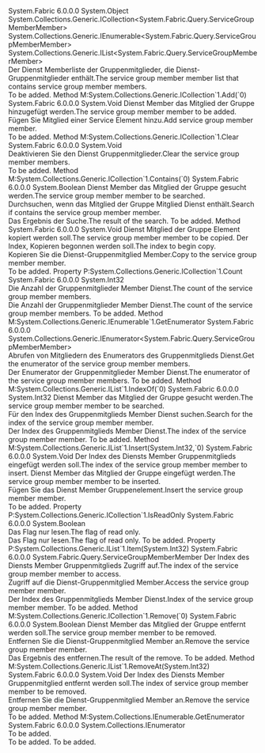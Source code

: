 <Type Name="ServiceGroupMemberMemberList" FullName="System.Fabric.Query.ServiceGroupMemberMemberList">
  <TypeSignature Language="C#" Value="public sealed class ServiceGroupMemberMemberList : System.Collections.Generic.ICollection&lt;System.Fabric.Query.ServiceGroupMemberMember&gt;, System.Collections.Generic.IEnumerable&lt;System.Fabric.Query.ServiceGroupMemberMember&gt;, System.Collections.Generic.IList&lt;System.Fabric.Query.ServiceGroupMemberMember&gt;" />
  <TypeSignature Language="ILAsm" Value=".class public auto ansi sealed beforefieldinit ServiceGroupMemberMemberList extends System.Object implements class System.Collections.Generic.ICollection`1&lt;class System.Fabric.Query.ServiceGroupMemberMember&gt;, class System.Collections.Generic.IEnumerable`1&lt;class System.Fabric.Query.ServiceGroupMemberMember&gt;, class System.Collections.Generic.IList`1&lt;class System.Fabric.Query.ServiceGroupMemberMember&gt;, class System.Collections.IEnumerable" />
  <TypeSignature Language="DocId" Value="T:System.Fabric.Query.ServiceGroupMemberMemberList" />
  <TypeSignature Language="VB.NET" Value="Public NotInheritable Class ServiceGroupMemberMemberList&#xA;Implements ICollection(Of ServiceGroupMemberMember), IEnumerable(Of ServiceGroupMemberMember), IList(Of ServiceGroupMemberMember)" />
  <TypeSignature Language="F#" Value="type ServiceGroupMemberMemberList = class&#xA;    interface IList&lt;ServiceGroupMemberMember&gt;&#xA;    interface ICollection&lt;ServiceGroupMemberMember&gt;&#xA;    interface seq&lt;ServiceGroupMemberMember&gt;&#xA;    interface IEnumerable" />
  <AssemblyInfo>
    <AssemblyName>System.Fabric</AssemblyName>
    <AssemblyVersion>6.0.0.0</AssemblyVersion>
  </AssemblyInfo>
  <Base>
    <BaseTypeName>System.Object</BaseTypeName>
  </Base>
  <Interfaces>
    <Interface>
      <InterfaceName>System.Collections.Generic.ICollection&lt;System.Fabric.Query.ServiceGroupMemberMember&gt;</InterfaceName>
    </Interface>
    <Interface>
      <InterfaceName>System.Collections.Generic.IEnumerable&lt;System.Fabric.Query.ServiceGroupMemberMember&gt;</InterfaceName>
    </Interface>
    <Interface>
      <InterfaceName>System.Collections.Generic.IList&lt;System.Fabric.Query.ServiceGroupMemberMember&gt;</InterfaceName>
    </Interface>
  </Interfaces>
  <Docs>
    <summary>
            <span data-ttu-id="081ac-101">Der Dienst Memberliste der Gruppenmitglieder, die Dienst-Gruppenmitglieder enthält.</span><span class="sxs-lookup"><span data-stu-id="081ac-101">The service group member member list that contains service group member members.</span></span>
            </summary>
    <remarks>To be added.</remarks>
  </Docs>
  <Members>
    <Member MemberName="Add">
      <MemberSignature Language="C#" Value="public void Add (System.Fabric.Query.ServiceGroupMemberMember item);" />
      <MemberSignature Language="ILAsm" Value=".method public hidebysig newslot virtual instance void Add(class System.Fabric.Query.ServiceGroupMemberMember item) cil managed" />
      <MemberSignature Language="DocId" Value="M:System.Fabric.Query.ServiceGroupMemberMemberList.Add(System.Fabric.Query.ServiceGroupMemberMember)" />
      <MemberSignature Language="VB.NET" Value="Public Sub Add (item As ServiceGroupMemberMember)" />
      <MemberSignature Language="F#" Value="abstract member Add : System.Fabric.Query.ServiceGroupMemberMember -&gt; unit&#xA;override this.Add : System.Fabric.Query.ServiceGroupMemberMember -&gt; unit" Usage="serviceGroupMemberMemberList.Add item" />
      <MemberType>Method</MemberType>
      <Implements>
        <InterfaceMember>M:System.Collections.Generic.ICollection`1.Add(`0)</InterfaceMember>
      </Implements>
      <AssemblyInfo>
        <AssemblyName>System.Fabric</AssemblyName>
        <AssemblyVersion>6.0.0.0</AssemblyVersion>
      </AssemblyInfo>
      <ReturnValue>
        <ReturnType>System.Void</ReturnType>
      </ReturnValue>
      <Parameters>
        <Parameter Name="item" Type="System.Fabric.Query.ServiceGroupMemberMember" />
      </Parameters>
      <Docs>
        <param name="item"><span data-ttu-id="081ac-102">Dienst Member das Mitglied der Gruppe hinzugefügt werden.</span><span class="sxs-lookup"><span data-stu-id="081ac-102">The service group member member to be added.</span></span></param>
        <summary>
            <span data-ttu-id="081ac-103">Fügen Sie Mitglied einer Service Element hinzu.</span><span class="sxs-lookup"><span data-stu-id="081ac-103">Add service group member member.</span></span>
            </summary>
        <remarks>To be added.</remarks>
      </Docs>
    </Member>
    <Member MemberName="Clear">
      <MemberSignature Language="C#" Value="public void Clear ();" />
      <MemberSignature Language="ILAsm" Value=".method public hidebysig newslot virtual instance void Clear() cil managed" />
      <MemberSignature Language="DocId" Value="M:System.Fabric.Query.ServiceGroupMemberMemberList.Clear" />
      <MemberSignature Language="VB.NET" Value="Public Sub Clear ()" />
      <MemberSignature Language="F#" Value="abstract member Clear : unit -&gt; unit&#xA;override this.Clear : unit -&gt; unit" Usage="serviceGroupMemberMemberList.Clear " />
      <MemberType>Method</MemberType>
      <Implements>
        <InterfaceMember>M:System.Collections.Generic.ICollection`1.Clear</InterfaceMember>
      </Implements>
      <AssemblyInfo>
        <AssemblyName>System.Fabric</AssemblyName>
        <AssemblyVersion>6.0.0.0</AssemblyVersion>
      </AssemblyInfo>
      <ReturnValue>
        <ReturnType>System.Void</ReturnType>
      </ReturnValue>
      <Parameters />
      <Docs>
        <summary>
            <span data-ttu-id="081ac-104">Deaktivieren Sie den Dienst Gruppenmitglieder.</span><span class="sxs-lookup"><span data-stu-id="081ac-104">Clear the service group member members.</span></span>
            </summary>
        <remarks>To be added.</remarks>
      </Docs>
    </Member>
    <Member MemberName="Contains">
      <MemberSignature Language="C#" Value="public bool Contains (System.Fabric.Query.ServiceGroupMemberMember item);" />
      <MemberSignature Language="ILAsm" Value=".method public hidebysig newslot virtual instance bool Contains(class System.Fabric.Query.ServiceGroupMemberMember item) cil managed" />
      <MemberSignature Language="DocId" Value="M:System.Fabric.Query.ServiceGroupMemberMemberList.Contains(System.Fabric.Query.ServiceGroupMemberMember)" />
      <MemberSignature Language="VB.NET" Value="Public Function Contains (item As ServiceGroupMemberMember) As Boolean" />
      <MemberSignature Language="F#" Value="abstract member Contains : System.Fabric.Query.ServiceGroupMemberMember -&gt; bool&#xA;override this.Contains : System.Fabric.Query.ServiceGroupMemberMember -&gt; bool" Usage="serviceGroupMemberMemberList.Contains item" />
      <MemberType>Method</MemberType>
      <Implements>
        <InterfaceMember>M:System.Collections.Generic.ICollection`1.Contains(`0)</InterfaceMember>
      </Implements>
      <AssemblyInfo>
        <AssemblyName>System.Fabric</AssemblyName>
        <AssemblyVersion>6.0.0.0</AssemblyVersion>
      </AssemblyInfo>
      <ReturnValue>
        <ReturnType>System.Boolean</ReturnType>
      </ReturnValue>
      <Parameters>
        <Parameter Name="item" Type="System.Fabric.Query.ServiceGroupMemberMember" />
      </Parameters>
      <Docs>
        <param name="item"><span data-ttu-id="081ac-105">Dienst Member das Mitglied der Gruppe gesucht werden.</span><span class="sxs-lookup"><span data-stu-id="081ac-105">The service group member member to be searched.</span></span></param>
        <summary>
            <span data-ttu-id="081ac-106">Durchsuchen, wenn das Mitglied der Gruppe Mitglied Dienst enthält.</span><span class="sxs-lookup"><span data-stu-id="081ac-106">Search if contains the service group member member.</span></span>
            </summary>
        <returns><span data-ttu-id="081ac-107">Das Ergebnis der Suche.</span><span class="sxs-lookup"><span data-stu-id="081ac-107">The result of the search.</span></span></returns>
        <remarks>To be added.</remarks>
      </Docs>
    </Member>
    <Member MemberName="CopyTo">
      <MemberSignature Language="C#" Value="public void CopyTo (System.Fabric.Query.ServiceGroupMemberMember[] array, int arrayIndex);" />
      <MemberSignature Language="ILAsm" Value=".method public hidebysig newslot virtual instance void CopyTo(class System.Fabric.Query.ServiceGroupMemberMember[] array, int32 arrayIndex) cil managed" />
      <MemberSignature Language="DocId" Value="M:System.Fabric.Query.ServiceGroupMemberMemberList.CopyTo(System.Fabric.Query.ServiceGroupMemberMember[],System.Int32)" />
      <MemberSignature Language="VB.NET" Value="Public Sub CopyTo (array As ServiceGroupMemberMember(), arrayIndex As Integer)" />
      <MemberSignature Language="F#" Value="abstract member CopyTo : System.Fabric.Query.ServiceGroupMemberMember[] * int -&gt; unit&#xA;override this.CopyTo : System.Fabric.Query.ServiceGroupMemberMember[] * int -&gt; unit" Usage="serviceGroupMemberMemberList.CopyTo (array, arrayIndex)" />
      <MemberType>Method</MemberType>
      <AssemblyInfo>
        <AssemblyName>System.Fabric</AssemblyName>
        <AssemblyVersion>6.0.0.0</AssemblyVersion>
      </AssemblyInfo>
      <ReturnValue>
        <ReturnType>System.Void</ReturnType>
      </ReturnValue>
      <Parameters>
        <Parameter Name="array" Type="System.Fabric.Query.ServiceGroupMemberMember[]" />
        <Parameter Name="arrayIndex" Type="System.Int32" />
      </Parameters>
      <Docs>
        <param name="array"><span data-ttu-id="081ac-108">Dienst Mitglied der Gruppe Element kopiert werden soll.</span><span class="sxs-lookup"><span data-stu-id="081ac-108">The service group member member to be copied.</span></span></param>
        <param name="arrayIndex"><span data-ttu-id="081ac-109">Der Index, Kopieren begonnen werden soll.</span><span class="sxs-lookup"><span data-stu-id="081ac-109">The index to begin copy.</span></span></param>
        <summary>
            <span data-ttu-id="081ac-110">Kopieren Sie die Dienst-Gruppenmitglied Member.</span><span class="sxs-lookup"><span data-stu-id="081ac-110">Copy to the service group member member.</span></span>
            </summary>
        <remarks>To be added.</remarks>
      </Docs>
    </Member>
    <Member MemberName="Count">
      <MemberSignature Language="C#" Value="public int Count { get; }" />
      <MemberSignature Language="ILAsm" Value=".property instance int32 Count" />
      <MemberSignature Language="DocId" Value="P:System.Fabric.Query.ServiceGroupMemberMemberList.Count" />
      <MemberSignature Language="VB.NET" Value="Public ReadOnly Property Count As Integer" />
      <MemberSignature Language="F#" Value="member this.Count : int" Usage="System.Fabric.Query.ServiceGroupMemberMemberList.Count" />
      <MemberType>Property</MemberType>
      <Implements>
        <InterfaceMember>P:System.Collections.Generic.ICollection`1.Count</InterfaceMember>
      </Implements>
      <AssemblyInfo>
        <AssemblyName>System.Fabric</AssemblyName>
        <AssemblyVersion>6.0.0.0</AssemblyVersion>
      </AssemblyInfo>
      <ReturnValue>
        <ReturnType>System.Int32</ReturnType>
      </ReturnValue>
      <Docs>
        <summary>
            <span data-ttu-id="081ac-111">Die Anzahl der Gruppenmitglieder Member Dienst.</span><span class="sxs-lookup"><span data-stu-id="081ac-111">The count of the service group member members.</span></span>
            </summary>
        <value><span data-ttu-id="081ac-112">Die Anzahl der Gruppenmitglieder Member Dienst.</span><span class="sxs-lookup"><span data-stu-id="081ac-112">The count of the service group member members.</span></span></value>
        <remarks>To be added.</remarks>
      </Docs>
    </Member>
    <Member MemberName="GetEnumerator">
      <MemberSignature Language="C#" Value="public System.Collections.Generic.IEnumerator&lt;System.Fabric.Query.ServiceGroupMemberMember&gt; GetEnumerator ();" />
      <MemberSignature Language="ILAsm" Value=".method public hidebysig newslot virtual instance class System.Collections.Generic.IEnumerator`1&lt;class System.Fabric.Query.ServiceGroupMemberMember&gt; GetEnumerator() cil managed" />
      <MemberSignature Language="DocId" Value="M:System.Fabric.Query.ServiceGroupMemberMemberList.GetEnumerator" />
      <MemberSignature Language="VB.NET" Value="Public Function GetEnumerator () As IEnumerator(Of ServiceGroupMemberMember)" />
      <MemberSignature Language="F#" Value="abstract member GetEnumerator : unit -&gt; System.Collections.Generic.IEnumerator&lt;System.Fabric.Query.ServiceGroupMemberMember&gt;&#xA;override this.GetEnumerator : unit -&gt; System.Collections.Generic.IEnumerator&lt;System.Fabric.Query.ServiceGroupMemberMember&gt;" Usage="serviceGroupMemberMemberList.GetEnumerator " />
      <MemberType>Method</MemberType>
      <Implements>
        <InterfaceMember>M:System.Collections.Generic.IEnumerable`1.GetEnumerator</InterfaceMember>
      </Implements>
      <AssemblyInfo>
        <AssemblyName>System.Fabric</AssemblyName>
        <AssemblyVersion>6.0.0.0</AssemblyVersion>
      </AssemblyInfo>
      <ReturnValue>
        <ReturnType>System.Collections.Generic.IEnumerator&lt;System.Fabric.Query.ServiceGroupMemberMember&gt;</ReturnType>
      </ReturnValue>
      <Parameters />
      <Docs>
        <summary>
            <span data-ttu-id="081ac-113">Abrufen von Mitgliedern des Enumerators des Gruppenmitglieds Dienst.</span><span class="sxs-lookup"><span data-stu-id="081ac-113">Get the enumerator of the service group member members.</span></span>
            </summary>
        <returns><span data-ttu-id="081ac-114">Der Enumerator der Gruppenmitglieder Member Dienst.</span><span class="sxs-lookup"><span data-stu-id="081ac-114">The enumerator of the service group member members.</span></span></returns>
        <remarks>To be added.</remarks>
      </Docs>
    </Member>
    <Member MemberName="IndexOf">
      <MemberSignature Language="C#" Value="public int IndexOf (System.Fabric.Query.ServiceGroupMemberMember item);" />
      <MemberSignature Language="ILAsm" Value=".method public hidebysig newslot virtual instance int32 IndexOf(class System.Fabric.Query.ServiceGroupMemberMember item) cil managed" />
      <MemberSignature Language="DocId" Value="M:System.Fabric.Query.ServiceGroupMemberMemberList.IndexOf(System.Fabric.Query.ServiceGroupMemberMember)" />
      <MemberSignature Language="VB.NET" Value="Public Function IndexOf (item As ServiceGroupMemberMember) As Integer" />
      <MemberSignature Language="F#" Value="abstract member IndexOf : System.Fabric.Query.ServiceGroupMemberMember -&gt; int&#xA;override this.IndexOf : System.Fabric.Query.ServiceGroupMemberMember -&gt; int" Usage="serviceGroupMemberMemberList.IndexOf item" />
      <MemberType>Method</MemberType>
      <Implements>
        <InterfaceMember>M:System.Collections.Generic.IList`1.IndexOf(`0)</InterfaceMember>
      </Implements>
      <AssemblyInfo>
        <AssemblyName>System.Fabric</AssemblyName>
        <AssemblyVersion>6.0.0.0</AssemblyVersion>
      </AssemblyInfo>
      <ReturnValue>
        <ReturnType>System.Int32</ReturnType>
      </ReturnValue>
      <Parameters>
        <Parameter Name="item" Type="System.Fabric.Query.ServiceGroupMemberMember" />
      </Parameters>
      <Docs>
        <param name="item"><span data-ttu-id="081ac-115">Dienst Member das Mitglied der Gruppe gesucht werden.</span><span class="sxs-lookup"><span data-stu-id="081ac-115">The service group member member to be searched.</span></span></param>
        <summary>
            <span data-ttu-id="081ac-116">Für den Index des Gruppenmitglieds Member Dienst suchen.</span><span class="sxs-lookup"><span data-stu-id="081ac-116">Search for the index of the service group member member.</span></span>
            </summary>
        <returns><span data-ttu-id="081ac-117">Der Index des Gruppenmitglieds Member Dienst.</span><span class="sxs-lookup"><span data-stu-id="081ac-117">The index of the service group member member.</span></span></returns>
        <remarks>To be added.</remarks>
      </Docs>
    </Member>
    <Member MemberName="Insert">
      <MemberSignature Language="C#" Value="public void Insert (int index, System.Fabric.Query.ServiceGroupMemberMember item);" />
      <MemberSignature Language="ILAsm" Value=".method public hidebysig newslot virtual instance void Insert(int32 index, class System.Fabric.Query.ServiceGroupMemberMember item) cil managed" />
      <MemberSignature Language="DocId" Value="M:System.Fabric.Query.ServiceGroupMemberMemberList.Insert(System.Int32,System.Fabric.Query.ServiceGroupMemberMember)" />
      <MemberSignature Language="VB.NET" Value="Public Sub Insert (index As Integer, item As ServiceGroupMemberMember)" />
      <MemberSignature Language="F#" Value="abstract member Insert : int * System.Fabric.Query.ServiceGroupMemberMember -&gt; unit&#xA;override this.Insert : int * System.Fabric.Query.ServiceGroupMemberMember -&gt; unit" Usage="serviceGroupMemberMemberList.Insert (index, item)" />
      <MemberType>Method</MemberType>
      <Implements>
        <InterfaceMember>M:System.Collections.Generic.IList`1.Insert(System.Int32,`0)</InterfaceMember>
      </Implements>
      <AssemblyInfo>
        <AssemblyName>System.Fabric</AssemblyName>
        <AssemblyVersion>6.0.0.0</AssemblyVersion>
      </AssemblyInfo>
      <ReturnValue>
        <ReturnType>System.Void</ReturnType>
      </ReturnValue>
      <Parameters>
        <Parameter Name="index" Type="System.Int32" />
        <Parameter Name="item" Type="System.Fabric.Query.ServiceGroupMemberMember" />
      </Parameters>
      <Docs>
        <param name="index"><span data-ttu-id="081ac-118">Der Index des Diensts Member Gruppenmitglieds eingefügt werden soll.</span><span class="sxs-lookup"><span data-stu-id="081ac-118">The index of the service group member member to insert.</span></span></param>
        <param name="item"><span data-ttu-id="081ac-119">Dienst Member das Mitglied der Gruppe eingefügt werden.</span><span class="sxs-lookup"><span data-stu-id="081ac-119">The service group member member to be inserted.</span></span></param>
        <summary>
            <span data-ttu-id="081ac-120">Fügen Sie das Dienst Member Gruppenelement.</span><span class="sxs-lookup"><span data-stu-id="081ac-120">Insert the service group member member.</span></span>
            </summary>
        <remarks>To be added.</remarks>
      </Docs>
    </Member>
    <Member MemberName="IsReadOnly">
      <MemberSignature Language="C#" Value="public bool IsReadOnly { get; }" />
      <MemberSignature Language="ILAsm" Value=".property instance bool IsReadOnly" />
      <MemberSignature Language="DocId" Value="P:System.Fabric.Query.ServiceGroupMemberMemberList.IsReadOnly" />
      <MemberSignature Language="VB.NET" Value="Public ReadOnly Property IsReadOnly As Boolean" />
      <MemberSignature Language="F#" Value="member this.IsReadOnly : bool" Usage="System.Fabric.Query.ServiceGroupMemberMemberList.IsReadOnly" />
      <MemberType>Property</MemberType>
      <Implements>
        <InterfaceMember>P:System.Collections.Generic.ICollection`1.IsReadOnly</InterfaceMember>
      </Implements>
      <AssemblyInfo>
        <AssemblyName>System.Fabric</AssemblyName>
        <AssemblyVersion>6.0.0.0</AssemblyVersion>
      </AssemblyInfo>
      <ReturnValue>
        <ReturnType>System.Boolean</ReturnType>
      </ReturnValue>
      <Docs>
        <summary>
            <span data-ttu-id="081ac-121">Das Flag nur lesen.</span><span class="sxs-lookup"><span data-stu-id="081ac-121">The flag of read only.</span></span>
            </summary>
        <value><span data-ttu-id="081ac-122">Das Flag nur lesen.</span><span class="sxs-lookup"><span data-stu-id="081ac-122">The flag of read only.</span></span></value>
        <remarks>To be added.</remarks>
      </Docs>
    </Member>
    <Member MemberName="Item">
      <MemberSignature Language="C#" Value="public System.Fabric.Query.ServiceGroupMemberMember this[int index] { get; set; }" />
      <MemberSignature Language="ILAsm" Value=".property instance class System.Fabric.Query.ServiceGroupMemberMember Item(int32)" />
      <MemberSignature Language="DocId" Value="P:System.Fabric.Query.ServiceGroupMemberMemberList.Item(System.Int32)" />
      <MemberSignature Language="VB.NET" Value="Default Public Property Item(index As Integer) As ServiceGroupMemberMember" />
      <MemberSignature Language="F#" Value="member this.Item(int) : System.Fabric.Query.ServiceGroupMemberMember with get, set" Usage="System.Fabric.Query.ServiceGroupMemberMemberList.Item" />
      <MemberType>Property</MemberType>
      <Implements>
        <InterfaceMember>P:System.Collections.Generic.IList`1.Item(System.Int32)</InterfaceMember>
      </Implements>
      <AssemblyInfo>
        <AssemblyName>System.Fabric</AssemblyName>
        <AssemblyVersion>6.0.0.0</AssemblyVersion>
      </AssemblyInfo>
      <ReturnValue>
        <ReturnType>System.Fabric.Query.ServiceGroupMemberMember</ReturnType>
      </ReturnValue>
      <Parameters>
        <Parameter Name="index" Type="System.Int32" />
      </Parameters>
      <Docs>
        <param name="index"><span data-ttu-id="081ac-123">Der Index des Diensts Member Gruppenmitglieds Zugriff auf.</span><span class="sxs-lookup"><span data-stu-id="081ac-123">The index of the service group member member to access.</span></span></param>
        <summary>
            <span data-ttu-id="081ac-124">Zugriff auf die Dienst-Gruppenmitglied Member.</span><span class="sxs-lookup"><span data-stu-id="081ac-124">Access the service group member member.</span></span>
            </summary>
        <value><span data-ttu-id="081ac-125">Der Index des Gruppenmitglieds Member Dienst.</span><span class="sxs-lookup"><span data-stu-id="081ac-125">Index of the service group member member.</span></span></value>
        <remarks>To be added.</remarks>
      </Docs>
    </Member>
    <Member MemberName="Remove">
      <MemberSignature Language="C#" Value="public bool Remove (System.Fabric.Query.ServiceGroupMemberMember item);" />
      <MemberSignature Language="ILAsm" Value=".method public hidebysig newslot virtual instance bool Remove(class System.Fabric.Query.ServiceGroupMemberMember item) cil managed" />
      <MemberSignature Language="DocId" Value="M:System.Fabric.Query.ServiceGroupMemberMemberList.Remove(System.Fabric.Query.ServiceGroupMemberMember)" />
      <MemberSignature Language="VB.NET" Value="Public Function Remove (item As ServiceGroupMemberMember) As Boolean" />
      <MemberSignature Language="F#" Value="abstract member Remove : System.Fabric.Query.ServiceGroupMemberMember -&gt; bool&#xA;override this.Remove : System.Fabric.Query.ServiceGroupMemberMember -&gt; bool" Usage="serviceGroupMemberMemberList.Remove item" />
      <MemberType>Method</MemberType>
      <Implements>
        <InterfaceMember>M:System.Collections.Generic.ICollection`1.Remove(`0)</InterfaceMember>
      </Implements>
      <AssemblyInfo>
        <AssemblyName>System.Fabric</AssemblyName>
        <AssemblyVersion>6.0.0.0</AssemblyVersion>
      </AssemblyInfo>
      <ReturnValue>
        <ReturnType>System.Boolean</ReturnType>
      </ReturnValue>
      <Parameters>
        <Parameter Name="item" Type="System.Fabric.Query.ServiceGroupMemberMember" />
      </Parameters>
      <Docs>
        <param name="item"><span data-ttu-id="081ac-126">Dienst Member das Mitglied der Gruppe entfernt werden soll.</span><span class="sxs-lookup"><span data-stu-id="081ac-126">The service group member member to be removed.</span></span></param>
        <summary>
            <span data-ttu-id="081ac-127">Entfernen Sie die Dienst-Gruppenmitglied Member an.</span><span class="sxs-lookup"><span data-stu-id="081ac-127">Remove the service group member member.</span></span>
            </summary>
        <returns><span data-ttu-id="081ac-128">Das Ergebnis des entfernen.</span><span class="sxs-lookup"><span data-stu-id="081ac-128">The result of the remove.</span></span></returns>
        <remarks>To be added.</remarks>
      </Docs>
    </Member>
    <Member MemberName="RemoveAt">
      <MemberSignature Language="C#" Value="public void RemoveAt (int index);" />
      <MemberSignature Language="ILAsm" Value=".method public hidebysig newslot virtual instance void RemoveAt(int32 index) cil managed" />
      <MemberSignature Language="DocId" Value="M:System.Fabric.Query.ServiceGroupMemberMemberList.RemoveAt(System.Int32)" />
      <MemberSignature Language="VB.NET" Value="Public Sub RemoveAt (index As Integer)" />
      <MemberSignature Language="F#" Value="abstract member RemoveAt : int -&gt; unit&#xA;override this.RemoveAt : int -&gt; unit" Usage="serviceGroupMemberMemberList.RemoveAt index" />
      <MemberType>Method</MemberType>
      <Implements>
        <InterfaceMember>M:System.Collections.Generic.IList`1.RemoveAt(System.Int32)</InterfaceMember>
      </Implements>
      <AssemblyInfo>
        <AssemblyName>System.Fabric</AssemblyName>
        <AssemblyVersion>6.0.0.0</AssemblyVersion>
      </AssemblyInfo>
      <ReturnValue>
        <ReturnType>System.Void</ReturnType>
      </ReturnValue>
      <Parameters>
        <Parameter Name="index" Type="System.Int32" />
      </Parameters>
      <Docs>
        <param name="index"><span data-ttu-id="081ac-129">Der Index des Diensts Member Gruppenmitglied entfernt werden soll.</span><span class="sxs-lookup"><span data-stu-id="081ac-129">The index of service group member member to be removed.</span></span></param>
        <summary>
            <span data-ttu-id="081ac-130">Entfernen Sie die Dienst-Gruppenmitglied Member an.</span><span class="sxs-lookup"><span data-stu-id="081ac-130">Remove the service group member member.</span></span>
            </summary>
        <remarks>To be added.</remarks>
      </Docs>
    </Member>
    <Member MemberName="System.Collections.IEnumerable.GetEnumerator">
      <MemberSignature Language="C#" Value="System.Collections.IEnumerator IEnumerable.GetEnumerator ();" />
      <MemberSignature Language="ILAsm" Value=".method hidebysig newslot virtual instance class System.Collections.IEnumerator System.Collections.IEnumerable.GetEnumerator() cil managed" />
      <MemberSignature Language="DocId" Value="M:System.Fabric.Query.ServiceGroupMemberMemberList.System#Collections#IEnumerable#GetEnumerator" />
      <MemberSignature Language="VB.NET" Value="Function GetEnumerator () As IEnumerator Implements IEnumerable.GetEnumerator" />
      <MemberType>Method</MemberType>
      <Implements>
        <InterfaceMember>M:System.Collections.IEnumerable.GetEnumerator</InterfaceMember>
      </Implements>
      <AssemblyInfo>
        <AssemblyName>System.Fabric</AssemblyName>
        <AssemblyVersion>6.0.0.0</AssemblyVersion>
      </AssemblyInfo>
      <ReturnValue>
        <ReturnType>System.Collections.IEnumerator</ReturnType>
      </ReturnValue>
      <Parameters />
      <Docs>
        <summary>To be added.</summary>
        <returns>To be added.</returns>
        <remarks>To be added.</remarks>
      </Docs>
    </Member>
  </Members>
</Type>